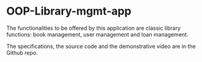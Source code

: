 # OOP-Library-mgmt-app
The functionalities to be offered by this application are 
classic library functions: book management, user management and loan management.

The specifications, the source code and the demonstrative video are in the Github repo.
